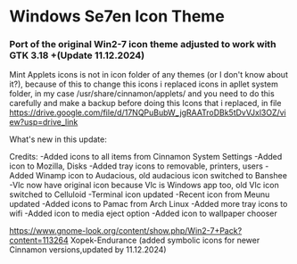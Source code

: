 # Windows Se7en Icon Theme
### Port of the original Win2-7 icon theme adjusted to work with GTK 3.18 +(Update 11.12.2024)


Mint Applets icons is not in icon folder of any themes (or I don't know about it?), because of this to change this icons i replaced icons in apllet system folder, in my case /usr/share/cinnamon/applets/ and you need to do this carefully and make a backup before doing this Icons that i replaced, in file https://drive.google.com/file/d/17NQPuBubW_jgRAATroDBk5tDvVJxl3OZ/view?usp=drive_link


What's new in this update: 


Credits:
-Added icons to all items from Cinnamon System Settings
-Added icon to Mozilla, Disks
-Added tray icons to removable, printers, users
-Added Winamp icon to Audacious, old audacious icon switched to Banshee
-Vlc now have original icon because Vlc is Windows app too, old Vlc icon switched to Celluloid
-Terminal icon updated
-Recent icon from Meunu updated
-Added icons to Pamac from Arch Linux
-Added more tray icons to wifi
-Added icon to media eject option
-Added icon to wallpaper chooser


https://www.gnome-look.org/content/show.php/Win2-7+Pack?content=113264
Xopek-Endurance (added symbolic icons for newer Cinnamon versions,updated by 11.12.2024)
